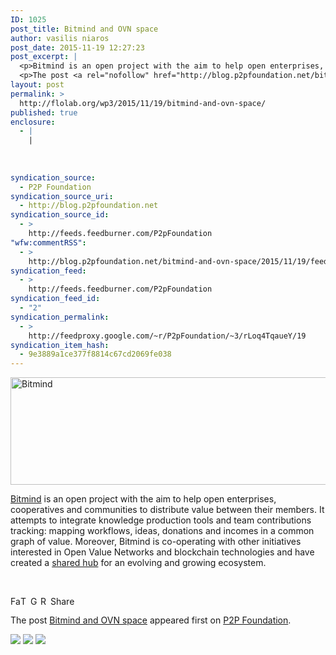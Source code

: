 ```yaml
---
ID: 1025
post_title: Bitmind and OVN space
author: vasilis niaros
post_date: 2015-11-19 12:27:23
post_excerpt: |
  <p>Bitmind is an open project with the aim to help open enterprises, cooperatives and communities to distribute value between their members. It attempts to integrate knowledge production tools and team contributions tracking: mapping workflows, ideas, donations and incomes in a common graph of value. Moreover, Bitmind is co-operating with other initiatives interested in Open Value [&hellip;]</p>
  <p>The post <a rel="nofollow" href="http://blog.p2pfoundation.net/bitmind-and-ovn-space/2015/11/19">Bitmind and OVN space</a> appeared first on <a rel="nofollow" href="http://blog.p2pfoundation.net/">P2P Foundation</a>.</p>
layout: post
permalink: >
  http://flolab.org/wp3/2015/11/19/bitmind-and-ovn-space/
published: true
enclosure:
  - |
    |
        
        
        
syndication_source:
  - P2P Foundation
syndication_source_uri:
  - http://blog.p2pfoundation.net
syndication_source_id:
  - >
    http://feeds.feedburner.com/P2pFoundation
"wfw:commentRSS":
  - >
    http://blog.p2pfoundation.net/bitmind-and-ovn-space/2015/11/19/feed
syndication_feed:
  - >
    http://feeds.feedburner.com/P2pFoundation
syndication_feed_id:
  - "2"
syndication_permalink:
  - >
    http://feedproxy.google.com/~r/P2pFoundation/~3/rLoq4TqaueY/19
syndication_item_hash:
  - 9e3889a1ce377f8814c67cd2069fe038
---
```

[<img class="alignnone  wp-image-52791" src="http://blog.p2pfoundation.net/wp-content/uploads/Screen-Shot-2015-11-19-at-14.23.14-1024x230.png" alt="Bitmind" width="766" height="172" />][1]

[Bitmind][2] is an open project with the aim to help open enterprises, cooperatives and communities to distribute value between their members. It attempts to integrate knowledge production tools and team contributions tracking: mapping workflows, ideas, donations and incomes in a common graph of value. Moreover, Bitmind is co-operating with other initiatives interested in Open Value Networks and blockchain technologies and have created a [shared hub][3] for an evolving and growing ecosystem.

 

<a class="a2a_button_facebook" href="http://www.addtoany.com/add_to/facebook?linkurl=http%3A%2F%2Fblog.p2pfoundation.net%2Fbitmind-and-ovn-space%2F2015%2F11%2F19&linkname=Bitmind%20and%20OVN%20space" title="Facebook" rel="nofollow"><img src="http://blog.p2pfoundation.net/wp-content/plugins/add-to-any/icons/facebook.png" width="16" height="16" alt="Facebook" /></a><a class="a2a_button_twitter" href="http://www.addtoany.com/add_to/twitter?linkurl=http%3A%2F%2Fblog.p2pfoundation.net%2Fbitmind-and-ovn-space%2F2015%2F11%2F19&linkname=Bitmind%20and%20OVN%20space" title="Twitter" rel="nofollow"><img src="http://blog.p2pfoundation.net/wp-content/plugins/add-to-any/icons/twitter.png" width="16" height="16" alt="Twitter" /></a><a class="a2a_button_google_plus" href="http://www.addtoany.com/add_to/google_plus?linkurl=http%3A%2F%2Fblog.p2pfoundation.net%2Fbitmind-and-ovn-space%2F2015%2F11%2F19&linkname=Bitmind%20and%20OVN%20space" title="Google+" rel="nofollow"><img src="http://blog.p2pfoundation.net/wp-content/plugins/add-to-any/icons/google_plus.png" width="16" height="16" alt="Google+" /></a><a class="a2a_button_reddit" href="http://www.addtoany.com/add_to/reddit?linkurl=http%3A%2F%2Fblog.p2pfoundation.net%2Fbitmind-and-ovn-space%2F2015%2F11%2F19&linkname=Bitmind%20and%20OVN%20space" title="Reddit" rel="nofollow"><img src="http://blog.p2pfoundation.net/wp-content/plugins/add-to-any/icons/reddit.png" width="16" height="16" alt="Reddit" /></a><a class="a2a_dd a2a_target addtoany_share_save" href="https://www.addtoany.com/share#url=http%3A%2F%2Fblog.p2pfoundation.net%2Fbitmind-and-ovn-space%2F2015%2F11%2F19&title=Bitmind%20and%20OVN%20space" id="wpa2a_4"><img src="http://blog.p2pfoundation.net/wp-content/plugins/add-to-any/share_save_120_16.png" width="120" height="16" alt="Share" /></a>

The post <a rel="nofollow" href="http://blog.p2pfoundation.net/bitmind-and-ovn-space/2015/11/19">Bitmind and OVN space</a> appeared first on <a rel="nofollow" href="http://blog.p2pfoundation.net/">P2P Foundation</a>.

<div class="feedflare">
  <a href="http://feeds.feedburner.com/~ff/P2pFoundation?a=rLoq4TqaueY:056akiTiN8Q:7Q72WNTAKBA"><img src="http://feeds.feedburner.com/~ff/P2pFoundation?d=7Q72WNTAKBA" border="0" /></img></a> <a href="http://feeds.feedburner.com/~ff/P2pFoundation?a=rLoq4TqaueY:056akiTiN8Q:D7DqB2pKExk"><img src="http://feeds.feedburner.com/~ff/P2pFoundation?i=rLoq4TqaueY:056akiTiN8Q:D7DqB2pKExk" border="0" /></img></a> <a href="http://feeds.feedburner.com/~ff/P2pFoundation?a=rLoq4TqaueY:056akiTiN8Q:2mJPEYqXBVI"><img src="http://feeds.feedburner.com/~ff/P2pFoundation?d=2mJPEYqXBVI" border="0" /></img></a>
</div>

<img src="http://feeds.feedburner.com/~r/P2pFoundation/~4/rLoq4TqaueY" height="1" width="1" alt="" />

 [1]: http://blog.p2pfoundation.net/wp-content/uploads/Screen-Shot-2015-11-19-at-14.23.14.png
 [2]: http://bitmind.co/
 [3]: http://ovn.space/